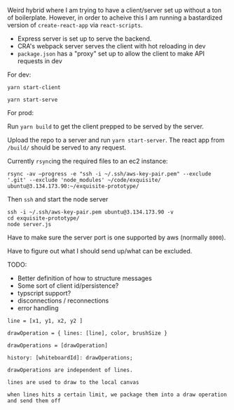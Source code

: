 Weird hybrid where I am trying to have a client/server set up without a ton of boilerplate. However, in order to acheive this I am running a bastardized version of `create-react-app` via `react-scripts`.

- Express server is set up to serve the backend.
- CRA's webpack server serves the client with hot reloading in dev
- `package.json` has a "proxy" set up to allow the client to make API requests in dev

For dev:

```
yarn start-client

yarn start-serve
```

For prod:

Run `yarn build` to get the client prepped to be served by the server.

Upload the repo to a server and run `yarn start-server`. The react app from `/build/` should be served to any request.

Currently `rsync`ing the required files to an ec2 instance:

```
rsync -av —progress -e "ssh -i ~/.ssh/aws-key-pair.pem" --exclude '.git' --exclude 'node_modules' ~/code/exquisite/ ubuntu@3.134.173.90:~/exquisite-prototype/
```

Then `ssh` and start the node server

```
ssh -i ~/.ssh/aws-key-pair.pem ubuntu@3.134.173.90 -v
cd exquisite-prototype/
node server.js
```

Have to make sure the server port is one supported by aws (normally `8000`).

Have to figure out what I should send up/what can be excluded.

TODO:

- Better definition of how to structure messages
- Some sort of client id/persistence?
- typscript support?
- disconnections / reconnections
- error handling

```
line = [x1, y1, x2, y2 ]

drawOperation = { lines: [line], color, brushSize }

drawOperations = [drawOperation]

history: [whiteboardId]: drawOperations;

drawOperations are independent of lines.

lines are used to draw to the local canvas

when lines hits a certain limit, we package them into a draw operation and send them off


```
